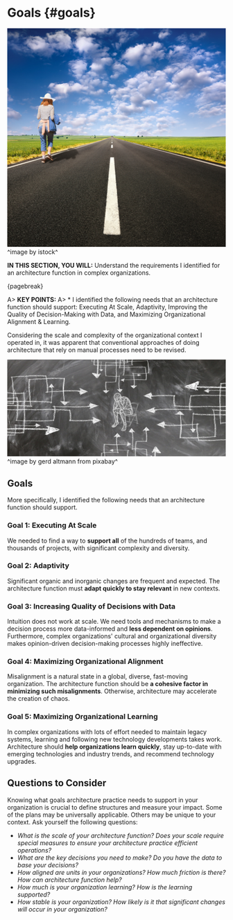 

# Goals {#goals}

![](assets/images/arch/iStock-462294849.jpg)
^image by istock^

**IN THIS SECTION, YOU WILL:** Understand the requirements I identified for an architecture function in complex organizations.

{pagebreak}

A> **KEY POINTS:**
A> * I identified the following needs that an architecture function should support: Executing At Scale, Adaptivity, Improving the Quality of Decision-Making with Data, and Maximizing Organizational Alignment & Learning.

Considering the scale and complexity of the organizational context I operated in, it was apparent that conventional approaches of doing architecture that rely on manual processes need to be revised. 

![](assets/images/stress-gc7a712a2f_1920.jpg)
^image by gerd altmann from pixabay^

## Goals
More specifically, I identified the following needs that an architecture function should support.

### Goal 1: Executing At Scale

We needed to find a way to **support all** of the hundreds of teams, and thousands of projects, with significant complexity and diversity.

### Goal 2: Adaptivity

Significant organic and inorganic changes are frequent and expected. The architecture function must **adapt quickly to stay relevant** in new contexts.

### Goal 3: Increasing Quality of Decisions with Data

Intuition does not work at scale. We need tools and mechanisms to make a decision process more data-informed and **less dependent on opinions**. Furthermore, complex organizations' cultural and organizational diversity makes opinion-driven decision-making processes highly ineffective.

### Goal 4: Maximizing Organizational Alignment

Misalignment is a natural state in a global, diverse, fast-moving organization. The architecture function should be **a cohesive factor in minimizing such misalignments**. Otherwise, architecture may accelerate the creation of chaos.

### Goal 5: Maximizing Organizational Learning

In complex organizations with lots of effort needed to maintain legacy systems, learning and following new technology developments takes work. Architecture should **help organizations learn quickly**, stay up-to-date with emerging technologies and industry trends, and recommend technology upgrades.

## Questions to Consider

Knowing what goals architecture practice needs to support in your organization is crucial to define structures and measure your impact. Some of the plans may be universally applicable. Others may be unique to your context. Ask yourself the following questions:

* *What is the scale of your architecture function? Does your scale require special measures to ensure your architecture practice efficient operations?*
* *What are the key decisions you need to make? Do you have the data to base your decisions?*
* *How aligned are units in your organizations? How much friction is there? How can architecture function help?*
* *How much is your organization learning? How is the learning supported?*
* *How stable is your organization? How likely is it that significant changes will occur in your organization?* 
